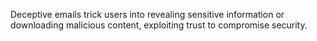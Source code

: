 Deceptive emails trick users into revealing sensitive information or downloading malicious content, exploiting trust to compromise security.